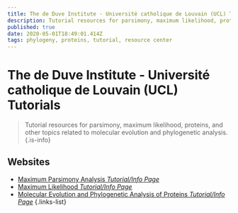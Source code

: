 ```yaml
---
title: The de Duve Institute - Université catholique de Louvain (UCL) Tutorials
description: Tutorial resources for parsimony, maximum likelihood, proteins, and other topics related to molecular evolution and phylogenetic analysis.
published: true
date: 2020-05-01T18:49:01.414Z
tags: phylogeny, proteins, tutorial, resource center
---
```


# The de Duve Institute - Université catholique de Louvain (UCL) Tutorials

> Tutorial resources for parsimony, maximum likelihood, proteins, and other topics related to molecular evolution and phylogenetic analysis.
{.is-info}

 

## Websites

- [Maximum Parsimony Analysis *Tutorial/Info Page*](https://url_of_the_website)
- [Maximum Likelihood *Tutorial/Info Page*](https://url_of_the_website)
- [Molecular Evolution and Phylogenetic Analysis of Proteins *Tutorial/Info Page*](https://url_of_the_website)
{.links-list}

 